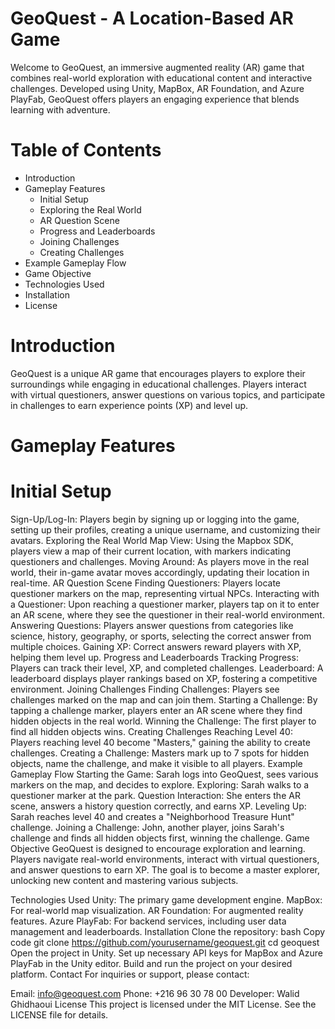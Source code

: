 # GeoQuest - A Location-Based AR Game
Welcome to GeoQuest, an immersive augmented reality (AR) game that combines real-world exploration with educational content and interactive challenges. Developed using Unity, MapBox, AR Foundation, and Azure PlayFab, GeoQuest offers players an engaging experience that blends learning with adventure.

# Table of Contents
- Introduction
- Gameplay Features
  - Initial Setup
  - Exploring the Real World
  - AR Question Scene
  - Progress and Leaderboards
  - Joining Challenges
  - Creating Challenges
- Example Gameplay Flow
- Game Objective
- Technologies Used
- Installation
- License
# Introduction
GeoQuest is a unique AR game that encourages players to explore their surroundings while engaging in educational challenges. Players interact with virtual questioners, answer questions on various topics, and participate in challenges to earn experience points (XP) and level up.

# Gameplay Features
  # Initial Setup
Sign-Up/Log-In: Players begin by signing up or logging into the game, setting up their profiles, creating a unique username, and customizing their avatars.
Exploring the Real World
Map View: Using the Mapbox SDK, players view a map of their current location, with markers indicating questioners and challenges.
Moving Around: As players move in the real world, their in-game avatar moves accordingly, updating their location in real-time.
AR Question Scene
Finding Questioners: Players locate questioner markers on the map, representing virtual NPCs.
Interacting with a Questioner: Upon reaching a questioner marker, players tap on it to enter an AR scene, where they see the questioner in their real-world environment.
Answering Questions: Players answer questions from categories like science, history, geography, or sports, selecting the correct answer from multiple choices.
Gaining XP: Correct answers reward players with XP, helping them level up.
Progress and Leaderboards
Tracking Progress: Players can track their level, XP, and completed challenges.
Leaderboard: A leaderboard displays player rankings based on XP, fostering a competitive environment.
Joining Challenges
Finding Challenges: Players see challenges marked on the map and can join them.
Starting a Challenge: By tapping a challenge marker, players enter an AR scene where they find hidden objects in the real world.
Winning the Challenge: The first player to find all hidden objects wins.
Creating Challenges
Reaching Level 40: Players reaching level 40 become "Masters," gaining the ability to create challenges.
Creating a Challenge: Masters mark up to 7 spots for hidden objects, name the challenge, and make it visible to all players.
Example Gameplay Flow
Starting the Game: Sarah logs into GeoQuest, sees various markers on the map, and decides to explore.
Exploring: Sarah walks to a questioner marker at the park.
Question Interaction: She enters the AR scene, answers a history question correctly, and earns XP.
Leveling Up: Sarah reaches level 40 and creates a "Neighborhood Treasure Hunt" challenge.
Joining a Challenge: John, another player, joins Sarah's challenge and finds all hidden objects first, winning the challenge.
Game Objective
GeoQuest is designed to encourage exploration and learning. Players navigate real-world environments, interact with virtual questioners, and answer questions to earn XP. The goal is to become a master explorer, unlocking new content and mastering various subjects.

Technologies Used
Unity: The primary game development engine.
MapBox: For real-world map visualization.
AR Foundation: For augmented reality features.
Azure PlayFab: For backend services, including user data management and leaderboards.
Installation
Clone the repository:
bash
Copy code
git clone https://github.com/yourusername/geoquest.git
cd geoquest
Open the project in Unity.
Set up necessary API keys for MapBox and Azure PlayFab in the Unity editor.
Build and run the project on your desired platform.
Contact
For inquiries or support, please contact:

Email: info@geoquest.com
Phone: +216 96 30 78 00
Developer: Walid Ghidhaoui
License
This project is licensed under the MIT License. See the LICENSE file for details.
